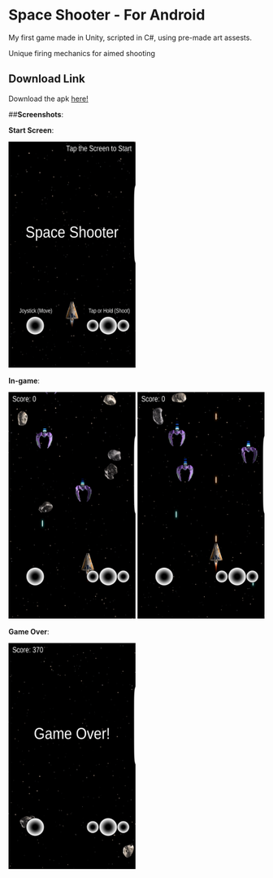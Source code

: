 # Space Shooter - For Android
My first game made in Unity, scripted in C#, using pre-made art assests.

Unique firing mechanics for aimed shooting

## Download Link
Download the apk [here!](https://drive.google.com/open?id=0B4-kSsqw1xmKRjh1Q3BvQzJjQWs)

##**Screenshots**:

**Start Screen**:

<img src="https://github.com/jurcaua/github_image_hosting/blob/master/Space%20Shooter/Screenshot_20170110-221006.png" width="250">

**In-game**:

<img src="https://github.com/jurcaua/github_image_hosting/blob/master/Space%20Shooter/Screenshot_20170110-221052.png" width="250">
<img src="https://github.com/jurcaua/github_image_hosting/blob/master/Space%20Shooter/Screenshot_20170110-221144.png" width="250">

**Game Over**:

<img src="https://github.com/jurcaua/github_image_hosting/blob/master/Space%20Shooter/Screenshot_20170110-221130.png" width="250">
